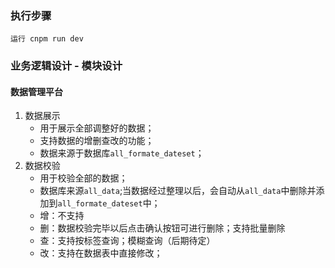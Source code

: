 ### 执行步骤
    运行 cnpm run dev

### 业务逻辑设计 - 模块设计
#### 数据管理平台
1. 数据展示 
    - 用于展示全部调整好的数据；
    - 支持数据的增删查改的功能；
    - 数据来源于数据库`all_formate_dateset`；
2. 数据校验
    - 用于校验全部的数据；
    - 数据库来源`all_data`;当数据经过整理以后，会自动从`all_data`中删除并添加到`all_formate_dateset`中；
    - 增：不支持
    - 删：数据校验完毕以后点击确认按钮可进行删除；支持批量删除
    - 查：支持按标签查询；模糊查询（后期待定）
    - 改：支持在数据表中直接修改；
